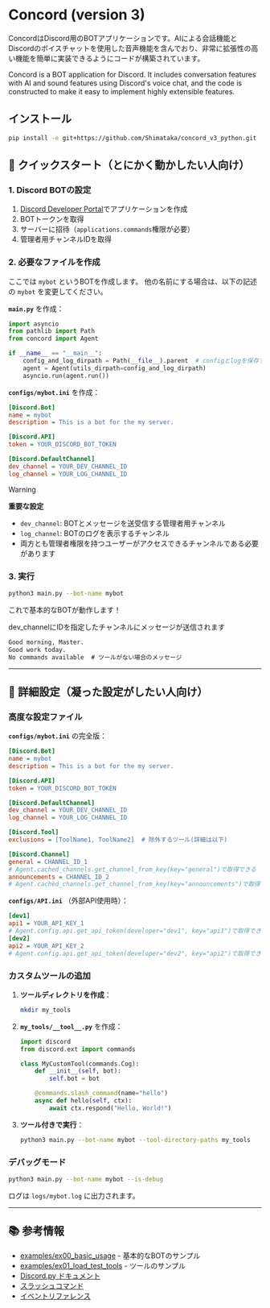 # Concord (version 3)

ConcordはDiscord用のBOTアプリケーションです。AIによる会話機能とDiscordのボイスチャットを使用した音声機能を含んでおり、非常に拡張性の高い機能を簡単に実装できるようにコードが構築されています。

Concord is a BOT application for Discord. It includes conversation features with AI and sound features using Discord's voice chat, and the code is constructed to make it easy to implement highly extensible features.

## インストール

```bash
pip install -e git+https://github.com/Shimataka/concord_v3_python.git
```

## 🚀 クイックスタート（とにかく動かしたい人向け）

### 1. Discord BOTの設定

1. [Discord Developer Portal](https://discord.com/developers/applications)でアプリケーションを作成
2. BOTトークンを取得
3. サーバーに招待（`applications.commands`権限が必要）
4. 管理者用チャンネルIDを取得

### 2. 必要なファイルを作成

ここでは `mybot` というBOTを作成します。
他の名前にする場合は、以下の記述の `mybot` を変更してください。

**`main.py`** を作成：

```python
import asyncio
from pathlib import Path
from concord import Agent

if __name__ == "__main__":
    config_and_log_dirpath = Path(__file__).parent  # configとlogを保存するディレクトリ
    agent = Agent(utils_dirpath=config_and_log_dirpath)
    asyncio.run(agent.run())
```

**`configs/mybot.ini`** を作成：

```ini
[Discord.Bot]
name = mybot
description = This is a bot for the my server.

[Discord.API]
token = YOUR_DISCORD_BOT_TOKEN

[Discord.DefaultChannel]
dev_channel = YOUR_DEV_CHANNEL_ID
log_channel = YOUR_LOG_CHANNEL_ID
```

> [!WARNING]
> **重要な設定**
>
> - `dev_channel`: BOTとメッセージを送受信する管理者用チャンネル
> - `log_channel`: BOTのログを表示するチャンネル
> - 両方とも管理者権限を持つユーザーがアクセスできるチャンネルである必要があります

### 3. 実行

```bash
python3 main.py --bot-name mybot
```

これで基本的なBOTが動作します！

dev_channelにIDを指定したチャンネルにメッセージが送信されます

```markdown
Good morning, Master.
Good work today.
No commands available  # ツールがない場合のメッセージ
```

---

## 🔧 詳細設定（凝った設定がしたい人向け）

### 高度な設定ファイル

**`configs/mybot.ini`** の完全版：

```ini
[Discord.Bot]
name = mybot
description = This is a bot for the my server.

[Discord.API]
token = YOUR_DISCORD_BOT_TOKEN

[Discord.DefaultChannel]
dev_channel = YOUR_DEV_CHANNEL_ID
log_channel = YOUR_LOG_CHANNEL_ID

[Discord.Tool]
exclusions = [ToolName1, ToolName2]  # 除外するツール(詳細は以下)

[Discord.Channel]
general = CHANNEL_ID_1
# Agent.cached_channels.get_channel_from_key(key="general")で取得できる
announcements = CHANNEL_ID_2
# Agent.cached_channels.get_channel_from_key(key="announcements")で取得できる
```

**`configs/API.ini`** （外部API使用時）：

```ini
[dev1]
api1 = YOUR_API_KEY_1
# Agent.config.api.get_api_token(developer="dev1", key="api1")で取得できる
[dev2]
api2 = YOUR_API_KEY_2
# Agent.config.api.get_api_token(developer="dev2", key="api2")で取得できる
```

### カスタムツールの追加

1. **ツールディレクトリを作成**：

    ```bash
    mkdir my_tools
    ```

2. **`my_tools/__tool__.py`** を作成：

    ```python
    import discord
    from discord.ext import commands

    class MyCustomTool(commands.Cog):
        def __init__(self, bot):
            self.bot = bot

        @commands.slash_command(name="hello")
        async def hello(self, ctx):
            await ctx.respond("Hello, World!")
    ```

3. **ツール付きで実行**：

    ```bash
    python3 main.py --bot-name mybot --tool-directory-paths my_tools
    ```

### デバッグモード

```bash
python3 main.py --bot-name mybot --is-debug
```

ログは `logs/mybot.log` に出力されます。

---

## 📚 参考情報

- [examples/ex00_basic_usage](examples/ex00_basic_usage/main.py) - 基本的なBOTのサンプル
- [examples/ex01_load_test_tools](examples/ex01_load_test_tools/main.py) - ツールのサンプル
- [Discord.py ドキュメント](https://discordpy.readthedocs.io/ja/latest/)
- [スラッシュコマンド](https://discordpy.readthedocs.io/ja/latest/ext/commands/commands.html)
- [イベントリファレンス](https://discordpy.readthedocs.io/ja/latest/api.html#event-reference)
